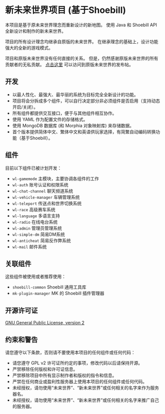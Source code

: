新未来世界项目 (基于Shoebill)
=================
本项目是基于原未来世界理念而重新设计的新地图。
使用 Java 和 Shoebill API 全新设计和制作的新未来世界。

项目的所有设计理念均继承自原版的未来世界。
在继承理念的基础上，设计功能强大的全新的游戏模式。

项目和原版未来世界没有任何直接的关系。
但是，仍然感谢原版未来世界的所有贡献者的无私贡献。
[点击这里](http://www.gtabbs.com/read-gta-tid-2593634.html) 可以访问到原版未来世界的发布帖。

开发
-----------------
* 以最人性化、最强大、最华丽的系统为目标完全全新设计的功能。
* 项目将会分拆成多个组件，可以自行决定部分非必须组件是否启用（支持动态开启/关闭）。
* 所有组件都提供交互接口，便于与其他组件相互协作。
* 使用 YAML 作为配置文件的存储格式。
* 使用 MongoDB 数据库 (和 Morphia 对象映射库) 来存储数据。
* 首个版本提供简体中文、繁体中文和英语供玩家选择，有简繁自动编码转换功能（基于Shoebill）。

组件
-----------------
目前以下组件已被计划开发：
* `wl-gamemode` 主模块，主要协调各组件的工作
* `wl-auth` 账号认证和权限系统
* `wl-chat-channel` 聊天频道系统
* `wl-vehicle-manager` 车辆管理系统
* `wl-teleport` 传送点和世界切换系统
* `wl-race` 高级赛车系统
* `wl-language` 多语言支持
* `wl-radio` 在线电台系统
* `wl-admin` 管理员管理系统
* `wl-simple-dm` 简易DM系统
* `wl-anticheat` 简易反作弊系统
* `wl-mail` 邮件系统

关联组件
-----------------
这些组件被使用或者推荐使用：
* `shoebill-common` Shoebill 通用工具库
* `mk-plugin-manager` MK 的 Shoebill 插件管理器

开源许可证
-----------------
[GNU General Public License, version 2](http://www.gnu.org/licenses/gpl-2.0.html)

约束和警告
-----------------
请您遵守以下条款，否则请不要使用本项目的任何组件或任何代码：
* 请您遵守 GPL v2 许可证所约定的事项，修改代码以后请保持开源。
* 严禁移除任何版权和许可证信息。
* 严禁移除项目中所有显示制作者和版权的指令和信息。
* 严禁在任何商业或盈利性服务器上使用本项目的任何组件或任何代码。
* 未经授权，请勿使用“未来世界”、“新未来世界”或任何相关的名字来作为服务器名。
* 未经授权，请勿使用“未来世界”、“新未来世界”或任何相关的名字来推广自己的服务器。
